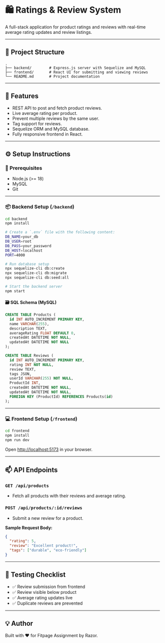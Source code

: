 # 🛍️ Ratings & Review System

A full-stack application for product ratings and reviews with real-time average rating updates and review listings.

---

## 📁 Project Structure

```
.
├── backend/        # Express.js server with Sequelize and MySQL
├── frontend/       # React UI for submitting and viewing reviews
└── README.md       # Project documentation
```

---

## 🚀 Features

- REST API to post and fetch product reviews.
- Live average rating per product.
- Prevent multiple reviews by the same user.
- Tag support for reviews.
- Sequelize ORM and MySQL database.
- Fully responsive frontend in React.

---

## ⚙️ Setup Instructions

### 🔧 Prerequisites

- Node.js (>= 18)
- MySQL
- Git

---

### 📦 Backend Setup (`/backend`)

```bash
cd backend
npm install

# Create a `.env` file with the following content:
DB_NAME=your_db
DB_USER=root
DB_PASS=your_password
DB_HOST=localhost
PORT=4000

# Run database setup
npx sequelize-cli db:create
npx sequelize-cli db:migrate
npx sequelize-cli db:seed:all

# Start the backend server
npm start
```

#### 🗃️ SQL Schema (MySQL)

```sql
CREATE TABLE Products (
  id INT AUTO_INCREMENT PRIMARY KEY,
  name VARCHAR(255),
  description TEXT,
  averageRating FLOAT DEFAULT 0,
  createdAt DATETIME NOT NULL,
  updatedAt DATETIME NOT NULL
);

CREATE TABLE Reviews (
  id INT AUTO_INCREMENT PRIMARY KEY,
  rating INT NOT NULL,
  review TEXT,
  tags JSON,
  userId VARCHAR(255) NOT NULL,
  ProductId INT,
  createdAt DATETIME NOT NULL,
  updatedAt DATETIME NOT NULL,
  FOREIGN KEY (ProductId) REFERENCES Products(id)
);
```

---

### 💻 Frontend Setup (`/frontend`)

```bash
cd frontend
npm install
npm run dev
```

Open [http://localhost:5173](http://localhost:5173) in your browser.

---

## 📫 API Endpoints

### `GET /api/products`
- Fetch all products with their reviews and average rating.

### `POST /api/products/:id/reviews`
- Submit a new review for a product.

**Sample Request Body:**
```json
{
  "rating": 5,
  "review": "Excellent product!",
  "tags": ["durable", "eco-friendly"]
}
```

---

## 🧪 Testing Checklist

- ✅ Review submission from frontend
- ✅ Review visible below product
- ✅ Average rating updates live
- ✅ Duplicate reviews are prevented

---

## 💡 Author

Built with ❤️ for Fitpage Assignment by Razor.

